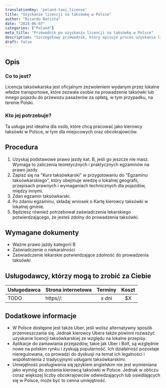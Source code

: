 ```yaml
---
translationKey: 'poland-taxi_license'
title: "Uzyskanie licencji na taksówkę w Polsce"
author: "Ricardo Batista"
date: "2024-06-07"
categories: ["Poland"]
meta_title: "Przewodnik po uzyskaniu licencji na taksówkę w Polsce"
description: "Szczegółowy przewodnik, który opisuje proces uzyskania licencji na taksówkę w Polsce"
draft: false
---
```


## Opis
### Co to jest?
Licencja taksówkarska jest oficjalnym zezwoleniem wydanym przez lokalne władze transportowe, które zezwala osobie na prowadzenie taksówki lub innego pojazdu do przewozu pasażerów za opłatą, w tym przypadku, na terenie Polski.

### Kto jej potrzebuje?
Ta usługa jest idealna dla osób, które chcą pracować jako kierowcy taksówki w Polsce, w tym dla miejscowych oraz obcokrajowców.

## Procedura
1. Uzyskaj podstawowe prawo jazdy kat. B, jeśli go jeszcze nie masz. Wymaga to zaliczenia teoretycznych i praktycznych egzaminów na prawo jazdy.
2. Zapisz się na "Kurs taksówkarski" w przygotowaniu do "Egzaminu taksówkarskiego", który obejmuje wiedzę o lokalnej geografii, przepisach prawnych i wymaganiach technicznych dla pojazdów, między innymi.
3. Zdan egzamin taksówkarski.
4. Po zdaniu egzaminu, składaj wniosek o Kartę kierowcy taksówki w lokalnej gminie.
5. Będziesz również potrzebował zaświadczenia lekarskiego potwierdzającego, że jesteś zdolny do prowadzenia taksówki.

## Wymagane dokumenty
- Ważne prawo jazdy kategorii B
- Zaświadczenie o niekaralności
- Zaświadczenie lekarskie potwierdzające zdolność do prowadzenia taksówki

## Usługodawcy, którzy mogą to zrobić za Ciebie

| Usługodawca      |     Strona internetowa     |     Terminy    |       Koszt      |
| --------------- | --------------- |  :-------------: | :-------------: |
| TODO      |  https//:       |      x dni      |        $X       |

## Dodatkowe informacje
- W Polsce dostępne jest także Uber, jeśli wolisz alternatywny sposób przemieszczania się. Jednak kierowcy Ubera także powinni rozważyć uzyskanie licencji taksówkarskiej ze względu na lokalne przepisy.
- Aplikacje do zamawiania przejazdów, takie jak Uber i Bolt, są względnie nowe na polskim rynku i zyskują popularność. Ich działalność pozostaje nieregulowana, co prowadzi do dyskusji na temat ich legalności i współistnienia z tradycyjnymi usługami taksówkarskimi.
- Umiejętność posługiwania się językiem angielskim nie jest wymieniana jako wymóg do zostania kierowcą taksówki w Polsce. Jednak w obliczu coraz większej liczby obcokrajowców odwiedzających lub osiedlających się w Polsce, może być to cenna umiejętność.